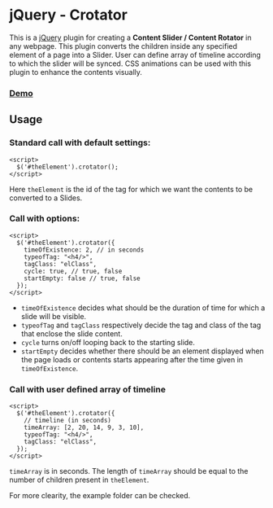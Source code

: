 jQuery - Crotator
=================

This is a [jQuery](http://www.jquery.com) plugin for creating a **Content Slider / Content Rotator** in any webpage. This plugin converts the children inside any specified element of a page into a Slider. User can define array of timeline according to which the slider will be synced. CSS animations can be used with this plugin to enhance the contents visually.

### [Demo](http://aniruddhanath.herokuapp.com/projects/jquery-crotator)

Usage
-----

### Standard call with default settings:
```
<script>
  $('#theElement').crotator();
</script>
```
Here `theElement` is the id of the tag for which we want the contents to be converted to a Slides.

### Call with options:
```
<script>
  $('#theElement').crotator({
    timeOfExistence: 2, // in seconds
    typeofTag: "<h4/>",
    tagClass: "elClass",
    cycle: true, // true, false
    startEmpty: false // true, false
  });
</script>
```

 - `timeOfExistence` decides what should be the duration of time for which a slide will be visible.
 - `typeofTag` and `tagClass` respectively decide the tag and class of the tag that enclose the slide content. 
 - `cycle` turns on/off looping back to the starting slide. 
 - `startEmpty` decides whether there should be an element displayed when the page loads or contents starts appearing after the time given in `timeOfExistence`.


### Call with user defined array of timeline
```
<script>
  $('#theElement').crotator({
  	// timeline (in seconds)
    timeArray: [2, 20, 14, 9, 3, 10],
    typeofTag: "<h4/>",
    tagClass: "elClass",
  });
</script>
```
`timeArray` is in seconds. The length of `timeArray` should be equal to the number of children present in `theElement`.

For more clearity, the example folder can be checked.
    
